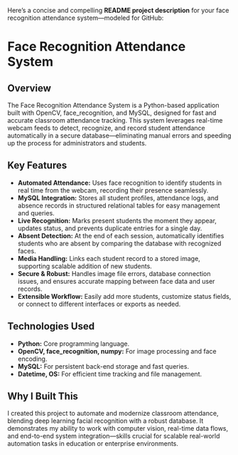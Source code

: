 Here’s a concise and compelling **README project description** for your face recognition attendance system—modeled for GitHub:

# Face Recognition Attendance System

## Overview

The Face Recognition Attendance System is a Python-based application built with OpenCV, face_recognition, and MySQL, designed for fast and accurate classroom attendance tracking. This system leverages real-time webcam feeds to detect, recognize, and record student attendance automatically in a secure database—eliminating manual errors and speeding up the process for administrators and students.

## Key Features

- **Automated Attendance:** Uses face recognition to identify students in real time from the webcam, recording their presence seamlessly.
- **MySQL Integration:** Stores all student profiles, attendance logs, and absence records in structured relational tables for easy management and queries.
- **Live Recognition:** Marks present students the moment they appear, updates status, and prevents duplicate entries for a single day.
- **Absent Detection:** At the end of each session, automatically identifies students who are absent by comparing the database with recognized faces.
- **Media Handling:** Links each student record to a stored image, supporting scalable addition of new students.
- **Secure & Robust:** Handles image file errors, database connection issues, and ensures accurate mapping between face data and user records.
- **Extensible Workflow:** Easily add more students, customize status fields, or connect to different interfaces or exports as needed.

## Technologies Used

- **Python:** Core programming language.
- **OpenCV, face_recognition, numpy:** For image processing and face encoding.
- **MySQL:** For persistent back-end storage and fast queries.
- **Datetime, OS:** For efficient time tracking and file management.

## Why I Built This

I created this project to automate and modernize classroom attendance, blending deep learning facial recognition with a robust database. It demonstrates my ability to work with computer vision, real-time data flows, and end-to-end system integration—skills crucial for scalable real-world automation tasks in education or enterprise environments.
